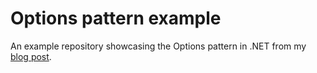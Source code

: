 # Options pattern example

An example repository showcasing the Options pattern in .NET from my [blog post](https://fdpindej.medium.com/loading-app-configuration-properly-in-net-2fdd5775548d).

